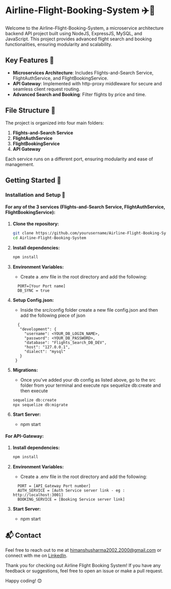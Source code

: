 # Airline-Flight-Booking-System ✈️🛫

Welcome to the Airline-Flight-Booking-System, a microservice architecture backend API project built using NodeJS, ExpressJS, MySQL, and JavaScript. This project provides advanced flight search and booking functionalities, ensuring modularity and scalability.

## Key Features 🌟

- **Microservices Architecture**: Includes Flights-and-Search Service, FlightAuthService, and FlightBookingService.
- **API Gateway**: Implemented with http-proxy middleware for secure and seamless client request routing.
- **Advanced Search and Booking**: Filter flights by price and time.

## File Structure 📂

The project is organized into four main folders:
1. **Flights-and-Search Service**
2. **FlightAuthService**
3. **FlightBookingService**
4. **API Gateway**

Each service runs on a different port, ensuring modularity and ease of management.

## Getting Started 🚀

### Installation and Setup 🔧

#### For any of the 3 services (Flights-and-Search Service, FlightAuthService, FlightBookingService):

1. **Clone the repository:**
   ```sh
   git clone https://github.com/yourusername/Airline-Flight-Booking-System.git
   cd Airline-Flight-Booking-System
   
2. **Install dependencies:**
   ```sh
   npm install

3. **Environment Variables:**
   - Create a .env file in the root directory and add the following:
    ```plaintext
      PORT=[Your Port name]
      DB_SYNC = true
    ```
    
3. **Setup Config.json:**
   - Inside the src/config folder create a new file config.json and then add the following piece of json
   ```plaintext
     {
      "development": {
        "username": <YOUR_DB_LOGIN_NAME>,
        "password": <YOUR_DB_PASSWORD>,
        "database": "Flights_Search_DB_DEV",
        "host": "127.0.0.1",
        "dialect": "mysql"
      }
    }
   ```

4. **Migrations:**
   - Once you've added your db config as listed above, go to the src folder from your terminal and execute npx sequelize db:create and then execute
   ```sh
   sequelize db:create
   npx sequelize db:migrate

5. **Start Server:**
   - npm start

#### For API-Gateway:

1. **Install dependencies:**
   ```sh
   npm install

2. **Environment Variables:**
   - Create a .env file in the root directory and add the following:
    ```plaintext
      PORT = [API_Gateway Port number]
      AUTH_SERVICE = [Auth Service server link - eg : http://localhost:3001]
      BOOKING_SERVICE = [Booking Service server link]
    ```

3. **Start Server:**
   - npm start

## 📬 Contact

Feel free to reach out to me at [himanshusharma2002.2000@gmail.com](mailto:himanshusharma2002.2000@gmail.com) or connect with me on [LinkedIn](https://www.linkedin.com/in/himanshu-sharma-dev).


Thank you for checking out Airline Flight Booking System! If you have any feedback or suggestions, feel free to open an issue or make a pull request.

Happy coding! 😊
